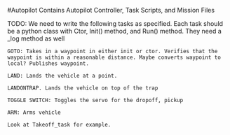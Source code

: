 #Autopilot
Contains Autopilot Controller, Task Scripts, and Mission Files


TODO:
	We need to write the following tasks as specified. Each task should be a python class with Ctor, Init() method, and Run() method. They need a _log method as well

	GOTO: Takes in a waypoint in either init or ctor. Verifies that the waypoint is within a reasonable distance. Maybe converts waypoint to local? Publishes waypoint.
	
	LAND: Lands the vehicle at a point.

	LANDONTRAP. Lands the vehicle on top of the trap

	TOGGLE SWITCH: Toggles the servo for the dropoff, pickup

	ARM: Arms vehicle

	Look at Takeoff_task for example.